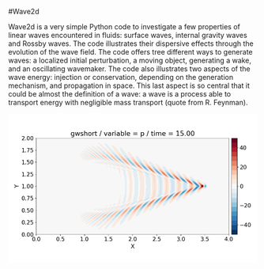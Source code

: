 #Wave2d

Wave2d is a very simple Python code to investigate a few properties of
linear waves encountered in fluids: surface waves, internal gravity
waves and Rossby waves.  The code illustrates their dispersive effects
through the evolution of the wave field. The code offers tree
different ways to generate waves: a localized initial
perturbation, a moving object, generating a wake, and an oscillating
wavemaker. The code also illustrates two aspects of the wave energy:
injection or conservation, depending on the generation mechanism, and
propagation in space. This last aspect is so central that it could be
almost the definition of a wave: a wave is a process able to transport
energy with negligible mass transport (quote from R. Feynman).

![ScreenShot](/screenshots/wake.png)